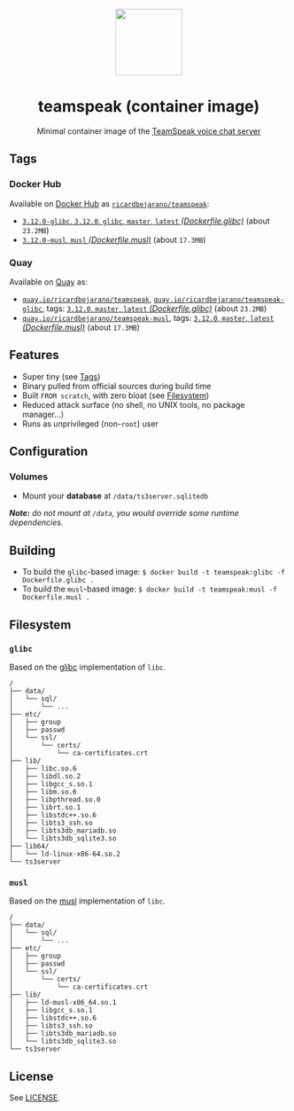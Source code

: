 <p align="center"><img src="https://emojipedia-us.s3.dualstack.us-west-1.amazonaws.com/thumbs/320/apple/155/speech-balloon_1f4ac.png" width="120px"></p>
<h1 align="center">teamspeak (container image)</h1>
<p align="center">Minimal container image of the <a href="https://teamspeak.com/en/">TeamSpeak voice chat server</a></p>


## Tags

### Docker Hub

Available on [Docker Hub](https://hub.docker.com) as [`ricardbejarano/teamspeak`](https://hub.docker.com/r/ricardbejarano/teamspeak):

- [`3.12.0-glibc`, `3.12.0`, `glibc`, `master`, `latest` *(Dockerfile.glibc)*](https://github.com/ricardbejarano/teamspeak/blob/master/Dockerfile.glibc) (about `23.2MB`)
- [`3.12.0-musl`, `musl` *(Dockerfile.musl)*](https://github.com/ricardbejarano/teamspeak/blob/master/Dockerfile.musl) (about `17.3MB`)

### Quay

Available on [Quay](https://quay.io) as:

- [`quay.io/ricardbejarano/teamspeak`](https://quay.io/repository/ricardbejarano/teamspeak), [`quay.io/ricardbejarano/teamspeak-glibc`](https://quay.io/repository/ricardbejarano/teamspeak-glibc), tags: [`3.12.0`, `master`, `latest` *(Dockerfile.glibc)*](https://github.com/ricardbejarano/teamspeak/blob/master/Dockerfile.glibc) (about `23.2MB`)
- [`quay.io/ricardbejarano/teamspeak-musl`](https://quay.io/repository/ricardbejarano/teamspeak-musl), tags: [`3.12.0`, `master`, `latest` *(Dockerfile.musl)*](https://github.com/ricardbejarano/teamspeak/blob/master/Dockerfile.musl) (about `17.3MB`)


## Features

* Super tiny (see [Tags](#tags))
* Binary pulled from official sources during build time
* Built `FROM scratch`, with zero bloat (see [Filesystem](#filesystem))
* Reduced attack surface (no shell, no UNIX tools, no package manager...)
* Runs as unprivileged (non-`root`) user


## Configuration

### Volumes

- Mount your **database** at `/data/ts3server.sqlitedb`

***Note:** do not mount at `/data`, you would override some runtime dependencies.*


## Building

- To build the `glibc`-based image: `$ docker build -t teamspeak:glibc -f Dockerfile.glibc .`
- To build the `musl`-based image: `$ docker build -t teamspeak:musl -f Dockerfile.musl .`


## Filesystem

### `glibc`

Based on the [glibc](https://www.gnu.org/software/libc/) implementation of `libc`.

```
/
├── data/
│   └── sql/
│       └── ...
├── etc/
│   ├── group
│   ├── passwd
│   └── ssl/
│       └── certs/
│           └── ca-certificates.crt
├── lib/
│   ├── libc.so.6
│   ├── libdl.so.2
│   ├── libgcc_s.so.1
│   ├── libm.so.6
│   ├── libpthread.so.0
│   ├── librt.so.1
│   ├── libstdc++.so.6
│   ├── libts3_ssh.so
│   ├── libts3db_mariadb.so
│   └── libts3db_sqlite3.so
├── lib64/
│   └── ld-linux-x86-64.so.2
└── ts3server
```

### `musl`

Based on the [musl](https://www.musl-libc.org/) implementation of `libc`.

```
/
├── data/
│   └── sql/
│       └── ...
├── etc/
│   ├── group
│   ├── passwd
│   └── ssl/
│       └── certs/
│           └── ca-certificates.crt
├── lib/
│   ├── ld-musl-x86_64.so.1
│   ├── libgcc_s.so.1
│   ├── libstdc++.so.6
│   ├── libts3_ssh.so
│   ├── libts3db_mariadb.so
│   └── libts3db_sqlite3.so
└── ts3server
```


## License

See [LICENSE](https://github.com/ricardbejarano/teamspeak/blob/master/LICENSE).
